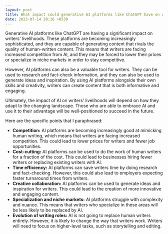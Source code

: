 ```yaml
---
layout: post
title: What impact could generative AI platforms like ChatGPT have on writers' livelihoods?
date: 2023-07-14 20:16 +0530
---
```


Generative AI platforms like ChatGPT are having a significant impact on writers' livelihoods. These platforms are becoming increasingly sophisticated, and they are capable of generating content that rivals the quality of human-written content. This means that writers are facing increased competition from AI, and they may be forced to lower their prices or specialize in niche markets in order to stay competitive.

However, AI platforms can also be a valuable tool for writers. They can be used to research and fact-check information, and they can also be used to generate ideas and inspiration. By using AI platforms alongside their own skills and creativity, writers can create content that is both informative and engaging.

Ultimately, the impact of AI on writers' livelihoods will depend on how they adapt to the changing landscape. Those who are able to embrace AI and use it to their advantage will be well-positioned to succeed in the future.

Here are the specific points that I paraphrased:

* **Competition:** AI platforms are becoming increasingly good at mimicking human writing, which means that writers are facing increased competition. This could lead to lower prices for writers and fewer job opportunities.
* **Cost-cutting:** AI platforms can be used to do the work of human writers for a fraction of the cost. This could lead to businesses hiring fewer writers or replacing existing writers with AI.
* **Time efficiency:** AI platforms can save writers time by doing research and fact-checking. However, this could also lead to employers expecting faster turnaround times from writers.
* **Creative collaboration:** AI platforms can be used to generate ideas and inspiration for writers. This could lead to the creation of more innovative and engaging content.
* **Specialization and niche markets:** AI platforms struggle with complexity and nuance. This means that writers who specialize in these areas will be less likely to be replaced by AI.
* **Evolution of writing roles:** AI is not going to replace human writers entirely. However, it is likely to change the way that writers work. Writers will need to focus on higher-level tasks, such as storytelling and editing.
